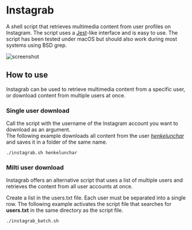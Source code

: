 # Instagrab
  
A shell script that retrieves multimedia content from user profiles on Instagram. The script uses a [Jest](https://jestjs.io/)-like interface and is easy to use. The script has been tested under macOS but should also work during most systems using BSD grep.

![screenshot](https://drive.google.com/uc?id=1pC-Y-VzL7kGRBW_uqs8kVgAHDnjffyyO)

## How to use

Instagrab can be used to retrieve multimedia content from a specific user, or download content from multiple users at once.

### Single user download
  Call the script with the username of the Instagram account you want to download as an argument.   
The following example downloads all content from the user *[henkelunchar](https://www.instagram.com/henkelunchar/?hl=en)* and saves it in a folder of the same name.

```console
./instagrab.sh henkelunchar
```

### Milti user download

Instagrab offers an alternative script that uses a list of multiple users and retrieves the content from all user accounts at once.

Create a list in the users.txt file. Each user must be separated into a single row. The following example activates the script file that searches for **users.txt** in the same directory as the script file.

```console
./instagrab_batch.sh
```
